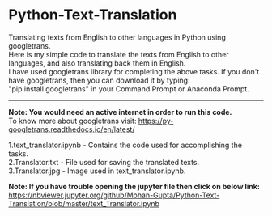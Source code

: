 # Python-Text-Translation
Translating texts from English to other languages in Python using googletrans.<br>
Here is my simple code to translate the texts from English to other languages, and also translating back them in English.<br>
I have used googletrans library for completing the above tasks.
If you don't have googletrans, then you can download it by typing: <br>
"pip install googletrans" in your Command Prompt or Anaconda Prompt.<hr>
<b>Note: You would need an active internet in order to run this code.</b><br>
To know more about googletrans visit: https://py-googletrans.readthedocs.io/en/latest/

1.text_translator.ipynb - Contains the code used for accomplishing the tasks.<br>
2.Translator.txt - File used for saving the translated texts.<br>
3.Translator.jpg - Image used in text_translator.ipynb.<br>

<b>Note: If you have trouble opening the jupyter file then click on below link:</b><br>
https://nbviewer.jupyter.org/github/Mohan-Gupta/Python-Text-Translation/blob/master/text_Translator.ipynb
